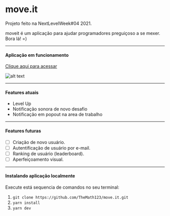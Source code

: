 # move.it
Projeto feito na NextLevelWeek#04 2021.

moveit é um aplicação para ajudar programadores preguiçoso a se mexer. Bora lá! =)

---

#### Aplicação em funcionamento
[Clique aqui para acessar](https://moveit-henna-two.vercel.app/)

![alt text](https://i.imgur.com/u29NkcG.png)

---

#### Features atuais
- Level Up
- Notificação sonora de novo desafio
- Notificação em popout na area de trabalho

---

#### Features futuras
- [ ] Criação de novo usuário.
- [ ] Autentificação de usuário por e-mail.
- [ ] Ranking de usuário (leaderboard).
- [ ] Aperfeiçoamento visual.

---

#### Instalando aplicação localmente
Execute está sequencia de comandos no seu terminal:
1. ```git clone https://github.com/TheMath123/move.it.git```
2. ```yarn install```
3. ```yarn dev```
